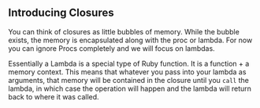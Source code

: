 ## Introducing Closures

You can think of closures as little bubbles of memory. While the bubble exists, the memory is encapsulated along with the proc or lambda. For now you can ignore Procs completely and we will focus on lambdas.

Essentially a Lambda is a special type of Ruby function. It is a function + a memory context. This means that whatever you pass into your lambda as arguments, that memory will be contained in the closure until you `call` the lambda, in which case the operation will happen and the lambda will return back to where it was called.
